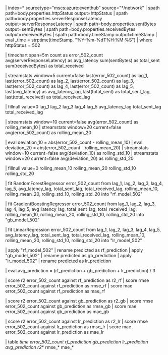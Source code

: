 | index=* sourcetype="mscs:azure:eventhub" source="*/network"
| spath path=body.properties.httpStatus output=httpStatus
| spath path=body.properties.serverResponseLatency output=serverResponseLatency
| spath path=body.properties.sentBytes output=sentBytes
| spath path=body.properties.receivedBytes output=receivedBytes
| spath path=body.timeStamp output=timeStamp
| eval _time = strptime(timeStamp, "%Y-%m-%dT%H:%M:%S")
| where httpStatus = 502

| timechart span=5m count as error_502_count avg(serverResponseLatency) as avg_latency sum(sentBytes) as total_sent sum(receivedBytes) as total_received

| streamstats window=5 current=false 
    last(error_502_count) as lag_1,
    last(error_502_count) as lag_2,
    last(error_502_count) as lag_3,
    last(error_502_count) as lag_4,
    last(error_502_count) as lag_5,
    last(avg_latency) as avg_latency_lag,
    last(total_sent) as total_sent_lag,
    last(total_received) as total_received_lag

| fillnull value=0 lag_1 lag_2 lag_3 lag_4 lag_5 avg_latency_lag total_sent_lag total_received_lag

| streamstats window=10 current=false avg(error_502_count) as rolling_mean_10
| streamstats window=20 current=false avg(error_502_count) as rolling_mean_20

| eval deviation_10 = abs(error_502_count - rolling_mean_10)
| eval deviation_20 = abs(error_502_count - rolling_mean_20)
| streamstats window=10 current=false avg(deviation_10) as rolling_std_10
| streamstats window=20 current=false avg(deviation_20) as rolling_std_20

| fillnull value=0 rolling_mean_10 rolling_mean_20 rolling_std_10 rolling_std_20

| fit RandomForestRegressor error_502_count from 
    lag_1, lag_2, lag_3, lag_4, lag_5,
    avg_latency_lag, total_sent_lag, total_received_lag,
    rolling_mean_10, rolling_mean_20, rolling_std_10, rolling_std_20
    into "rf_model_502"

| fit GradientBoostingRegressor error_502_count from 
    lag_1, lag_2, lag_3, lag_4, lag_5,
    avg_latency_lag, total_sent_lag, total_received_lag,
    rolling_mean_10, rolling_mean_20, rolling_std_10, rolling_std_20
    into "gb_model_502"

| fit LinearRegression error_502_count from 
    lag_1, lag_2, lag_3, lag_4, lag_5,
    avg_latency_lag, total_sent_lag, total_received_lag,
    rolling_mean_10, rolling_mean_20, rolling_std_10, rolling_std_20
    into "lr_model_502"

| apply "rf_model_502"
| rename predicted as rf_prediction
| apply "gb_model_502"
| rename predicted as gb_prediction
| apply "lr_model_502"
| rename predicted as lr_prediction

| eval avg_prediction = (rf_prediction + gb_prediction + lr_prediction) / 3

| score r2 error_502_count against rf_prediction as r2_rf
| score rmse error_502_count against rf_prediction as rmse_rf
| score mae error_502_count against rf_prediction as mae_rf

| score r2 error_502_count against gb_prediction as r2_gb
| score rmse error_502_count against gb_prediction as rmse_gb
| score mae error_502_count against gb_prediction as mae_gb

| score r2 error_502_count against lr_prediction as r2_lr
| score rmse error_502_count against lr_prediction as rmse_lr
| score mae error_502_count against lr_prediction as mae_lr

| table _time error_502_count rf_prediction gb_prediction lr_prediction avg_prediction r2_* rmse_* mae_*